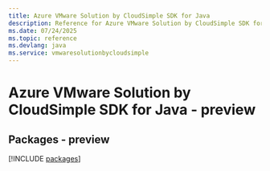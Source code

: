```yaml
---
title: Azure VMware Solution by CloudSimple SDK for Java
description: Reference for Azure VMware Solution by CloudSimple SDK for Java
ms.date: 07/24/2025
ms.topic: reference
ms.devlang: java
ms.service: vmwaresolutionbycloudsimple
---
```

# Azure VMware Solution by CloudSimple SDK for Java - preview
## Packages - preview
[!INCLUDE [packages](vmware-solution-by-cloudsimple-index.md)]